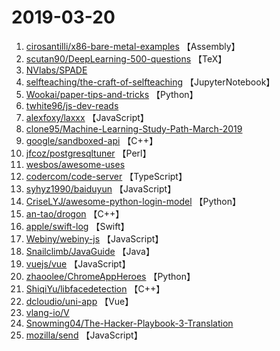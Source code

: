 # 2019-03-20

1. [cirosantilli/x86-bare-metal-examples](https://github.com/cirosantilli/x86-bare-metal-examples) 【Assembly】
2. [scutan90/DeepLearning-500-questions](https://github.com/scutan90/DeepLearning-500-questions) 【TeX】
3. [NVlabs/SPADE](https://github.com/NVlabs/SPADE) 
4. [selfteaching/the-craft-of-selfteaching](https://github.com/selfteaching/the-craft-of-selfteaching) 【JupyterNotebook】
5. [Wookai/paper-tips-and-tricks](https://github.com/Wookai/paper-tips-and-tricks) 【Python】
6. [twhite96/js-dev-reads](https://github.com/twhite96/js-dev-reads) 
7. [alexfoxy/laxxx](https://github.com/alexfoxy/laxxx) 【JavaScript】
8. [clone95/Machine-Learning-Study-Path-March-2019](https://github.com/clone95/Machine-Learning-Study-Path-March-2019) 
9. [google/sandboxed-api](https://github.com/google/sandboxed-api) 【C++】
10. [jfcoz/postgresqltuner](https://github.com/jfcoz/postgresqltuner) 【Perl】
11. [wesbos/awesome-uses](https://github.com/wesbos/awesome-uses) 
12. [codercom/code-server](https://github.com/codercom/code-server) 【TypeScript】
13. [syhyz1990/baiduyun](https://github.com/syhyz1990/baiduyun) 【JavaScript】
14. [CriseLYJ/awesome-python-login-model](https://github.com/CriseLYJ/awesome-python-login-model) 【Python】
15. [an-tao/drogon](https://github.com/an-tao/drogon) 【C++】
16. [apple/swift-log](https://github.com/apple/swift-log) 【Swift】
17. [Webiny/webiny-js](https://github.com/Webiny/webiny-js) 【JavaScript】
18. [Snailclimb/JavaGuide](https://github.com/Snailclimb/JavaGuide) 【Java】
19. [vuejs/vue](https://github.com/vuejs/vue) 【JavaScript】
20. [zhaoolee/ChromeAppHeroes](https://github.com/zhaoolee/ChromeAppHeroes) 【Python】
21. [ShiqiYu/libfacedetection](https://github.com/ShiqiYu/libfacedetection) 【C++】
22. [dcloudio/uni-app](https://github.com/dcloudio/uni-app) 【Vue】
23. [vlang-io/V](https://github.com/vlang-io/V) 
24. [Snowming04/The-Hacker-Playbook-3-Translation](https://github.com/Snowming04/The-Hacker-Playbook-3-Translation) 
25. [mozilla/send](https://github.com/mozilla/send) 【JavaScript】
